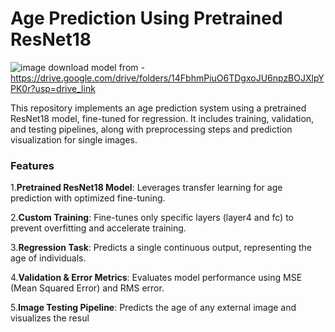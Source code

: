 # **Age Prediction Using Pretrained ResNet18**
![image](https://github.com/user-attachments/assets/996dbc61-e228-4218-919b-955a41b521c8)
download model from - https://drive.google.com/drive/folders/14FbhmPiuO6TDgxoJU6npzBOJXlpYPK0r?usp=drive_link   

This repository implements an age prediction system using a pretrained ResNet18 model, fine-tuned for regression. It includes training, validation, and testing pipelines, along with preprocessing steps and prediction visualization for single images.

### Features

1.**Pretrained ResNet18 Model**: Leverages transfer learning for age prediction with optimized fine-tuning.

2.**Custom Training**: Fine-tunes only specific layers (layer4 and fc) to prevent overfitting and accelerate training.

3.**Regression Task**: Predicts a single continuous output, representing the age of individuals.

4.**Validation & Error Metrics**: Evaluates model performance using MSE (Mean Squared Error) and RMS error.

5.**Image Testing Pipeline**: Predicts the age of any external image and visualizes the resul
